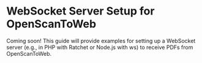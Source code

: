 # WebSocket Server Setup for OpenScanToWeb

Coming soon! This guide will provide examples for setting up a WebSocket server (e.g., in PHP with Ratchet or Node.js with ws) to receive PDFs from OpenScanToWeb.